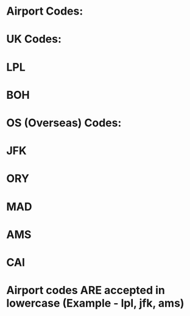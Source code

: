 # Airport Codes:
#
# UK Codes:
#
# LPL
# BOH
#
# OS (Overseas) Codes:
#
# JFK
# ORY
# MAD
# AMS
# CAI
#
# Airport codes ARE accepted in lowercase (Example - lpl, jfk, ams)
